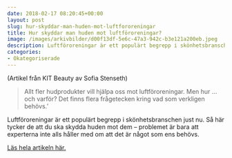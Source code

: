 ```yaml
---
date: 2018-02-17 08:20:45+00:00
layout: post
slug: hur-skyddar-man-huden-mot-luftfororeningar
title: Hur skyddar man huden mot luftföroreningar?
image: /images/arkivbilder/d00f13df-5e6c-47a3-942c-b3e121a200eb.jpeg
description: Luftföroreningar är ett populärt begrepp i skönhetsbranschen just nu. Men vad säger experterna? Läs artikeln av Sofia Stenseth!
categories:
- Okategoriserade
---
```


(Artikel från KIT Beauty av Sofia Stenseth)

> Allt fler hudprodukter vill hjälpa oss mot luftföroreningar. Men hur … och varför? Det finns flera frågetecken kring vad som verkligen behövs.’

Luftföroreningar är ett populärt begrepp i skönhetsbranschen just nu. Så här tycker de att du ska skydda huden mot dem – problemet är bara att experterna inte alls håller med om att det är något som ens behövs.

[Läs hela artikeln här.](https://kit.se/2017/08/25/92933/hur-skyddar-man-huden-mot-luftfororeningar/?ksid=18537780-0d78-11e8-8f01-a75844f2385a&onkit=6471)


